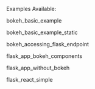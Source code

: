 Examples Available:

bokeh_basic_example

bokeh_basic_example_static

bokeh_accessing_flask_endpoint

flask_app_bokeh_components

flask_app_without_bokeh

flask_react_simple